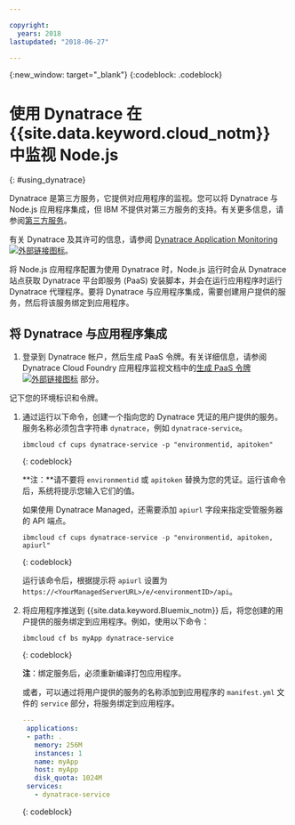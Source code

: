 ```yaml
---

copyright:
  years: 2018
lastupdated: "2018-06-27"

---
```


{:new_window: target="_blank"}
{:codeblock: .codeblock}

# 使用 Dynatrace 在 {{site.data.keyword.cloud_notm}} 中监视 Node.js
{: #using_dynatrace}

Dynatrace 是第三方服务，它提供对应用程序的监视。您可以将 Dynatrace 与 Node.js 应用程序集成，但 IBM 不提供对第三方服务的支持。有关更多信息，请参阅[第三方服务](../common/buildpackSupport.html#third-party)。

有关 Dynatrace 及其许可的信息，请参阅 [Dynatrace Application Monitoring ![外部链接图标](../../icons/launch-glyph.svg "外部链接图标")](http://www.dynatrace.com/en/products/application-monitoring.html)。

将 Node.js 应用程序配置为使用 Dynatrace 时，Node.js 运行时会从 Dynatrace 站点获取 Dynatrace 平台即服务 (PaaS) 安装脚本，并会在运行应用程序时运行 Dynatrace 代理程序。要将 Dynatrace 与应用程序集成，需要创建用户提供的服务，然后将该服务绑定到应用程序。

## 将 Dynatrace 与应用程序集成

1. 登录到 Dynatrace 帐户，然后生成 PaaS 令牌。有关详细信息，请参阅 Dynatrace Cloud Foundry 应用程序监视文档中的[生成 PaaS 令牌 ![外部链接图标](../../icons/launch-glyph.svg "外部链接图标")](https://www.dynatrace.com/support/help/cloud-platforms/cloud-foundry/how-do-i-monitor-cloud-foundry-applications/) 部分。

  记下您的环境标识和令牌。
1. 通过运行以下命令，创建一个指向您的 Dynatrace 凭证的用户提供的服务。服务名称必须包含字符串 `dynatrace`，例如 `dynatrace-service`。

    ```
    ibmcloud cf cups dynatrace-service -p "environmentid, apitoken"
    ```
    {: codeblock}
    
    **注：**请不要将 `environmentid` 或 `apitoken` 替换为您的凭证。运行该命令后，系统将提示您输入它们的值。

    如果使用 Dynatrace Managed，还需要添加 `apiurl` 字段来指定受管服务器的 API 端点。
    
    ```
    ibmcloud cf cups dynatrace-service -p "environmentid, apitoken, apiurl"
    ```
    {: codeblock}
    
    运行该命令后，根据提示将 `apiurl` 设置为 `https://<YourManagedServerURL>/e/<environmentID>/api`。
    
1. 将应用程序推送到 {{site.data.keyword.Bluemix_notm}} 后，将您创建的用户提供的服务绑定到应用程序。例如，使用以下命令：
    ```
    ibmcloud cf bs myApp dynatrace-service
    ```
    {: codeblock}

    **注**：绑定服务后，必须重新编译打包应用程序。

   或者，可以通过将用户提供的服务的名称添加到应用程序的 `manifest.yml` 文件的 `service` 部分，将服务绑定到应用程序。
   ```yaml
   ---
    applications:
    - path: .
      memory: 256M
      instances: 1
      name: myApp
      host: myApp
      disk_quota: 1024M
    services:
      - dynatrace-service
   ```
   {: codeblock}
